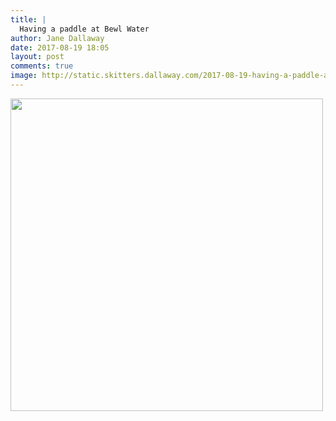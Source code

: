 ```yaml
---
title: |
  Having a paddle at Bewl Water
author: Jane Dallaway
date: 2017-08-19 18:05
layout: post
comments: true
image: http://static.skitters.dallaway.com/2017-08-19-having-a-paddle-at-bewl-water-thumb-1-IMG-8666.JPG
---
```


<div>
        <a href="http://static.skitters.dallaway.com/2017-08-19-having-a-paddle-at-bewl-water-fullsize-1-IMG-8666.JPG">
          <img src="http://static.skitters.dallaway.com/2017-08-19-having-a-paddle-at-bewl-water-thumb-1-IMG-8666.JPG" width="500" height="500"/>
        </a>
      </div>


  
      